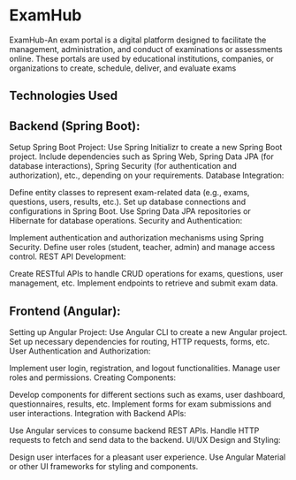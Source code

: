 # ExamHub
ExamHub-An exam portal is a digital platform designed to facilitate the management, administration, and conduct of examinations or assessments online.
These portals are used by educational institutions, companies, or organizations to create, schedule, deliver, and evaluate exams

## Technologies Used
## Backend (Spring Boot):
Setup Spring Boot Project:
Use Spring Initializr to create a new Spring Boot project.
Include dependencies such as Spring Web, Spring Data JPA (for database interactions), Spring Security (for authentication and authorization), etc., depending on your requirements.
Database Integration:

Define entity classes to represent exam-related data (e.g., exams, questions, users, results, etc.).
Set up database connections and configurations in Spring Boot.
Use Spring Data JPA repositories or Hibernate for database operations.
Security and Authentication:

Implement authentication and authorization mechanisms using Spring Security.
Define user roles (student, teacher, admin) and manage access control.
REST API Development:

Create RESTful APIs to handle CRUD operations for exams, questions, user management, etc.
Implement endpoints to retrieve and submit exam data.

## Frontend (Angular):
Setting up Angular Project:
Use Angular CLI to create a new Angular project.
Set up necessary dependencies for routing, HTTP requests, forms, etc.
User Authentication and Authorization:

Implement user login, registration, and logout functionalities.
Manage user roles and permissions.
Creating Components:

Develop components for different sections such as exams, user dashboard, questionnaires, results, etc.
Implement forms for exam submissions and user interactions.
Integration with Backend APIs:

Use Angular services to consume backend REST APIs.
Handle HTTP requests to fetch and send data to the backend.
UI/UX Design and Styling:

Design user interfaces for a pleasant user experience.
Use Angular Material or other UI frameworks for styling and components.
